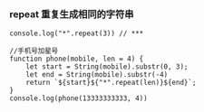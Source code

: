 ### repeat 重复生成相同的字符串

	console.log("*".repeat(3)) // ***
	
	//手机号加星号
	function phone(mobile, len = 4) {
		let start = String(mobile).substr(0, 3);
		let end = String(mobile).substr(-4)
		return `${start}${"*".repeat(len)}${end}`;
	}
	console.log(phone(13333333333, 4))